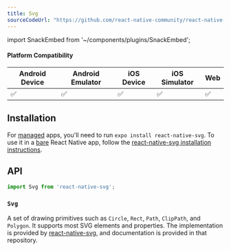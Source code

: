 ```yaml
---
title: Svg
sourceCodeUrl: "https://github.com/react-native-community/react-native-svg"
---
```


import SnackEmbed from '~/components/plugins/SnackEmbed';

#### Platform Compatibility

| Android Device | Android Emulator | iOS Device | iOS Simulator |  Web  |
| ------ | ---------- | ------ | ------ | ------ |
| ✅     |  ✅     | ✅     | ✅     | ✅    |

## Installation

For [managed](../../introduction/managed-vs-bare/#managed-workflow) apps, you'll need to run `expo install react-native-svg`. To use it in a [bare](../../introduction/managed-vs-bare/#bare-workflow) React Native app, follow the [react-native-svg installation instructions](https://github.com/react-native-community/react-native-svg).


## API

```js
import Svg from 'react-native-svg';
```

### `Svg`

A set of drawing primitives such as `Circle`, `Rect`, `Path`,
`ClipPath`, and `Polygon`. It supports most SVG elements and properties.
The implementation is provided by [react-native-svg](https://github.com/react-native-community/react-native-svg), and documentation is provided in that repository.

<SnackEmbed snackId="@charliecruzan/svgexample" />
